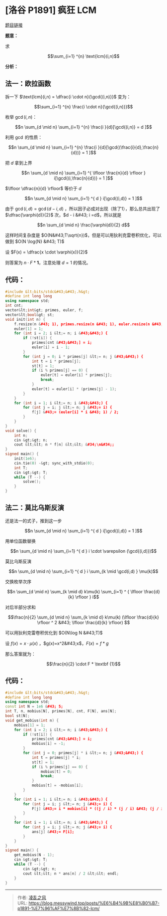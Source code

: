 # [洛谷 P1891] 疯狂 LCM


[题目链接](https://www.luogu.com.cn/problem/P1891)

**题意：**

求

$$\sum_{i=1} ^{n} \text{lcm}(i,n)$$

**分析：**

## 法一：欧拉函数
拆一下 $\text{lcm}(i,n) = \dfrac{i \cdot n}{\gcd{(i,n)}}$ 变为：

$$\sum_{i=1} ^{n} \frac{i \cdot n}{\gcd{(i,n)}}$$

枚举 $\gcd(i,n)$：

$$n \sum_{d \mid n} \sum_{i=1} ^{n} \frac{i }{d}[\gcd{(i,n)} = d  ]$$

利用 $\gcd$ 的性质：

$$n \sum_{d \mid n} \sum_{i=1} ^{n} \frac{i }{d}[\gcd{(\frac{i}{d},\frac{n}{d})} = 1  ]$$

把 $d$ 拿到上界

$$n \sum_{d \mid n} \sum_{i=1} ^{ \lfloor \frac{n}{d} \rfloor } i[\gcd{(i,\frac{n}{d})} = 1  ]$$

$\lfloor \dfrac{n}{d} \rfloor$ 等价于 $d$

$$n \sum_{d \mid n} \sum_{i=1} ^{ d } i[\gcd{(i,d)} = 1  ]$$

由于 $\gcd(i, d) = \gcd(d - i,d)$ ，所以因子必成对出现（除了1），那么总共出现了 $\dfrac{\varphi(d)}{2}$ 次，$d - i &#43; i =d$，所以就是

$$n \sum_{d \mid n} \frac{\varphi(d)}{2} d$$

这样时间复杂度是 $O(N&#43;T\sqrt{n})$，但是可以用狄利克雷卷积优化，可以做到 $O(N \log{N} &#43; T)$

设 $F(x) = \dfrac{x  \cdot \varphi(x)}{2}$

则答案为 $n \cdot F * \textbf{1}$，注意处理 $d=1$ 的情况。

## 代码：
```cpp
#include &lt;bits/stdc&#43;&#43;.h&gt;
#define int long long
using namespace std;
int cnt;
vector&lt;int&gt; primes, euler, f;
vector&lt;bool&gt; st;
void init(int n) {
    f.resize(n &#43; 1), primes.resize(n &#43; 1), euler.resize(n &#43; 1), st.resize(n &#43; 1);
    euler[1] = 1;
    for (int i = 2; i &lt;= n; i &#43;&#43;) {
        if (!st[i]) {
            primes[cnt &#43;&#43;] = i;
            euler[i] = i - 1;
        }
        for (int j = 0; i * primes[j] &lt;= n; j &#43;&#43;) {
            int t = i * primes[j];
            st[t] = 1;
            if (i % primes[j] == 0) {
                euler[t] = euler[i] * primes[j];
                break;
            }
            euler[t] = euler[i] * (primes[j] - 1);
        }
    }
    for (int i = 1; i &lt;= n; i &#43;&#43;) {
        for (int j = i; j &lt;= n; j &#43;= i) {
            f[j] &#43;= (euler[i] * i &#43; 1) / 2;
        }
    }
}
void solve() {
    int n;
    cin &gt;&gt; n;
    cout &lt;&lt; n * f[n] &lt;&lt; &#34;\n&#34;;
}
signed main() {
    init(1e6);
    cin.tie(0) -&gt; sync_with_stdio(0);
    int T;
    cin &gt;&gt; T;
    while (T --) {
        solve();
    }
}
```

## 法二：莫比乌斯反演
还是法一的式子，推到这一步

$$n \sum_{d \mid n} \sum_{i=1} ^{ d } i[\gcd{(i,d)} = 1  ]$$

用单位函数替换

$$n \sum_{d \mid n} \sum_{i=1} ^{ d } i \cdot \varepsilon (\gcd{(i,d)})$$

莫比乌斯反演

$$n \sum_{d \mid n} \sum_{i=1} ^{ d } i \sum_{k \mid \gcd(i,d) } \mu(k)$$

交换枚举次序

$$n \sum_{d \mid n} \sum_{k \mid d} k\mu(k) \sum_{i=1} ^ { \lfloor \frac{d}{k} \rfloor } i$$

对后半部分求和

$$\frac{n}{2} \sum_{d \mid n} \sum_{k \mid d} k\mu(k) (\lfloor \frac{d}{k} \rfloor ^ 2 &#43; \lfloor \frac{d}{k} \rfloor) $$

可以用狄利克雷卷积优化到 $O(N\log N &#43;T)$

设 $f(x)=x \cdot \mu(x)$ ，$g(x)=x^2&#43;x$，$F(x) = f * g$

那么答案就为：

$$\frac{n}{2} \cdot F * \textbf {1}$$

## 代码：
```cpp
#include &lt;bits/stdc&#43;&#43;.h&gt;
#define int long long
using namespace std;
const int N = 1e6 &#43; 5;
int T, n, mobius[N], primes[N], cnt, F[N], ans[N];
bool st[N];
void get_mobius(int n) {
    mobius[1] = 1;
    for (int i = 2; i &lt;= n; i &#43;&#43;) {
        if (!st[i]) {
            primes[cnt &#43;&#43;] = i;
            mobius[i] = -1;
        }
        for (int j = 0; primes[j] * i &lt;= n; j &#43;&#43;) {
            int t = primes[j] * i;
            st[t] = 1;
            if (i % primes[j] == 0) {
                mobius[t] = 0;
                break;
            }
            mobius[t] = -mobius[i];
        }
    }
    for (int i = 1; i &lt;= n; i &#43;&#43;) {
        for (int j = i; j &lt;= n; j &#43;= i) {
            F[j] &#43;= i * mobius[i] * ((j / i) * (j / i) &#43; (j / i));
        }
    }
    for (int i = 1; i &lt;= n; i &#43;&#43;) {
        for (int j = i; j &lt;= n; j &#43;= i) {
            ans[j] &#43;= F[i];
        } 
    }
}
signed main() {
    get_mobius(N - 1);
    cin &gt;&gt; T;
    while (T --) {
        cin &gt;&gt; n;
        cout &lt;&lt; n * ans[n] / 2 &lt;&lt; endl;
    }
}
```

---

> 作者: [凌乱之风](https://github.com/messywind)  
> URL: https://blog.messywind.top/posts/%E6%B4%9B%E8%B0%B7-p1891-%E7%96%AF%E7%8B%82-lcm/  

